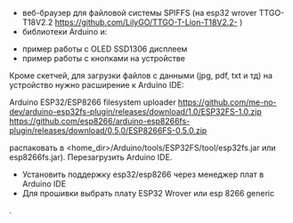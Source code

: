 - веб-браузер для файловой системы SPIFFS (на esp32 wrover TTGO-T18V2.2 https://github.com/LilyGO/TTGO-T-Lion-T18V2.2- )
- библиотеки Arduino и:

+ пример работы с OLED SSD1306 дисплеем
+ пример работы с кнопками на устройстве


Кроме скетчей, для загрузки файлов с данными (jpg, pdf, txt и тд) на устройство нужно расширение к Arduino IDE: 

Arduino ESP32/ESP8266 filesystem uploader
https://github.com/me-no-dev/arduino-esp32fs-plugin/releases/download/1.0/ESP32FS-1.0.zip
https://github.com/esp8266/arduino-esp8266fs-plugin/releases/download/0.5.0/ESP8266FS-0.5.0.zip


распаковать в <home_dir>/Arduino/tools/ESP32FS/tool/esp32fs.jar или esp8266fs.jar).
Перезагрузить Arduino IDE. 

+ Установить поддержку esp32/esp8266 через менеджер плат в Arduino IDE
+ Для прошивки выбрать плату ESP32 Wrover или esp 8266 generic

.
